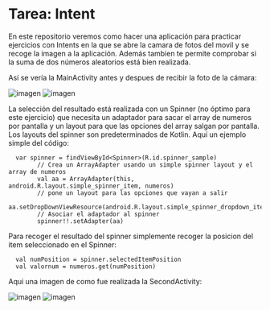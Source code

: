 # Tarea: Intent

En este repositorio veremos como hacer una aplicación para practicar ejercicios con Intents en la que se abre la camara de fotos del movil y se recoge la imagen a la 
aplicación. Además tambien te permite comprobar si la suma de dos números aleatorios está bien realizada.

Así se vería la MainActivity antes y despues de recibir la foto de la cámara:

![imagen](https://user-images.githubusercontent.com/91197967/214013634-7d1bd58f-7ebc-4376-b336-32d07fa432dc.png)
![imagen](https://user-images.githubusercontent.com/91197967/214013416-b59ca09f-3e1e-49ac-95c7-bead3c7e724b.png)


La selección del resultado está realizada con un Spinner (no óptimo para este ejercicio) que necesita un adaptador para sacar el array de numeros
por pantalla y un layout para que las opciones del array salgan por pantalla. Los layouts del spinner son predeterminados de Kotlin.
Aquí un ejemplo simple del código:

```
  var spinner = findViewById<Spinner>(R.id.spinner_sample)
        // Crea un ArrayAdapter usando un simple spinner layout y el array de numeros
        val aa = ArrayAdapter(this, android.R.layout.simple_spinner_item, numeros)
        // pone un layout para las opciones que vayan a salir
        aa.setDropDownViewResource(android.R.layout.simple_spinner_dropdown_item)
        // Asociar el adaptador al spinner
        spinner!!.setAdapter(aa)
```
Para recoger el resultado del spinner simplemente recoger la posicion del item seleccionado en el Spinner:
```
  val numPosition = spinner.selectedItemPosition
  val valornum = numeros.get(numPosition)
```

Aqui una imagen de como fue realizada la SecondActivity:

![imagen](https://user-images.githubusercontent.com/91197967/214014052-d5693951-20e3-4d30-934a-723cc2d6b1e7.png)
![imagen](https://user-images.githubusercontent.com/91197967/214013965-9b818298-5ae4-4af3-99f5-a318e174c1ab.png)


        

